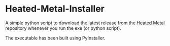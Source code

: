 # Heated-Metal-Installer

A simple python script to download the latest release from the [Heated Metal](https://github.com/DataCluster0/HeatedMetal) repository whenever you run the exe (or python script).

The executable has been built using PyInstaller.
